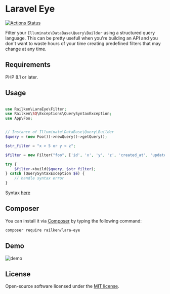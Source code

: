 # Laravel Eye

[![Actions Status](https://github.com/railken/lara-eye/workflows/Test/badge.svg)](https://github.com/railken/lara-eye/actions)

Filter your ```Illuminate\DataBase\Query\Builder``` using a structured query language.
This can be pretty usefull when you're building an API and you don't want to waste hours of your time creating predefined filters that may change at any time.

## Requirements

PHP 8.1 or later.

## Usage

```php

use Railken\LaraEye\Filter;
use Railken\SQ\Exceptions\QuerySyntaxException;
use App\Foo;


// Instance of Illuminate\DataBase\Query\Builder
$query = (new Foo())->newQuery()->getQuery();

$str_filter = "x > 5 or y < z";

$filter = new Filter("foo", ['id', 'x', 'y', 'z', 'created_at', 'updated_at']);

try {
    $filter->build($query, $str_filter);
} catch (QuerySyntaxException $e) {
    // handle syntax error
}


```

Syntax [here](https://github.com/railken/search-query)

## Composer

You can install it via [Composer](https://getcomposer.org/) by typing the following command:

```bash
composer require railken/lara-eye
```

## Demo

![demo](https://raw.githubusercontent.com/railken/lara-eye/master/demo/demo.gif)

## License

Open-source software licensed under the [MIT license](https://opensource.org/licenses/MIT).
